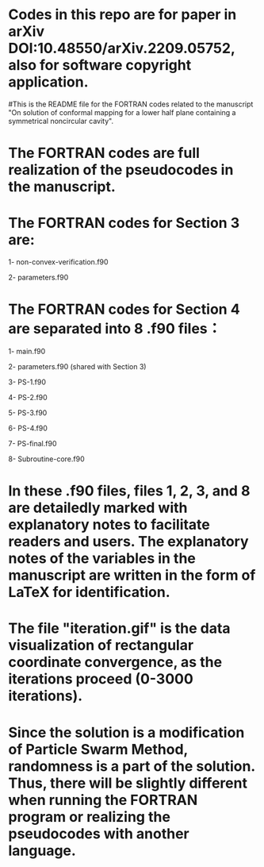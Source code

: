 # Codes in this repo are for paper in arXiv DOI:10.48550/arXiv.2209.05752, also for software copyright application.

#This is the README file for the FORTRAN codes related to the manuscript "On solution of conformal mapping for a lower half plane containing a symmetrical noncircular cavity".

# The FORTRAN codes are full realization of the pseudocodes in the manuscript.

# The FORTRAN codes for Section 3 are:

1- non-convex-verification.f90

2- parameters.f90

# The FORTRAN codes for Section 4 are separated into 8 .f90 files：

1- main.f90 

2- parameters.f90 (shared with Section 3)

3- PS-1.f90 

4- PS-2.f90

5- PS-3.f90

6- PS-4.f90

7- PS-final.f90

8- Subroutine-core.f90

# In these .f90 files, files 1, 2, 3, and 8 are detailedly marked with explanatory notes to facilitate readers and users. The explanatory notes of the variables in the manuscript are written in the form of LaTeX for identification.

# The file "iteration.gif" is the data visualization of rectangular coordinate convergence, as the iterations proceed (0-3000 iterations).

# Since the solution is a modification of Particle Swarm Method, randomness is a part of the solution. Thus, there will be slightly different when running the FORTRAN program or realizing the pseudocodes with another language.
